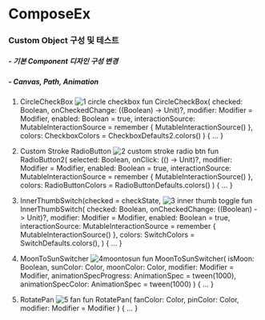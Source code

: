 # ComposeEx
### Custom Object 구성 및 테스트
##### - 기본 Component 디자인 구성 변경
##### - Canvas, Path, Animation   

1. CircleCheckBox
![1 circle checkbox](https://github.com/user-attachments/assets/44d164e2-a7b7-497a-bb3d-4dd22dfefa36)
fun CircleCheckBox(
    checked: Boolean,
    onCheckedChange: ((Boolean) -> Unit)?,
    modifier: Modifier = Modifier,
    enabled: Boolean = true,
    interactionSource: MutableInteractionSource = remember { MutableInteractionSource() },
    colors: CheckboxColors = CheckboxDefaults2.colors()
) { ... }



3. Custom Stroke RadioButton 
![2 custom stroke radio btn](https://github.com/user-attachments/assets/f704eaca-b86a-46aa-8cb7-58ab29275525)
fun RadioButton2(
    selected: Boolean,
    onClick: (() -> Unit)?,
    modifier: Modifier = Modifier,
    enabled: Boolean = true,
    interactionSource: MutableInteractionSource = remember { MutableInteractionSource() },
    colors: RadioButtonColors = RadioButtonDefaults.colors()
) { ... }


3. InnerThumbSwitch(checked = checkState,
![3 inner thumb toggle](https://github.com/user-attachments/assets/50e6679f-8250-47fd-bfb2-44274f118152)
fun InnerThumbSwitch(
    checked: Boolean,
    onCheckedChange: ((Boolean) -> Unit)?,
    modifier: Modifier = Modifier,
    enabled: Boolean = true,
    interactionSource: MutableInteractionSource = remember { MutableInteractionSource() },
    colors: SwitchColors = SwitchDefaults.colors(),
) { ... }


4. MoonToSunSwitcher
![4moontosun](https://github.com/user-attachments/assets/db38d46b-c8e8-4dcc-991a-cf82039e6520)
fun MoonToSunSwitcher(
    isMoon: Boolean,
    sunColor: Color,
    moonColor: Color,
    modifier: Modifier = Modifier,
    animationSpecProgress: AnimationSpec<Float> = tween(1000),
    animationSpecColor: AnimationSpec<Color> = tween(1000)
) { ... }


5. RotatePan
![5 fan](https://github.com/user-attachments/assets/bf5e3b59-e485-472b-8f46-d9762fc1696a)
fun RotatePan(
    fanColor: Color,
    pinColor: Color,
    modifier: Modifier = Modifier
) { ... }



